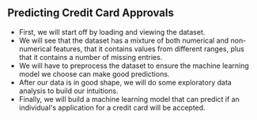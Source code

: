 ## Predicting Credit Card Approvals

* First, we will start off by loading and viewing the dataset.
* We will see that the dataset has a mixture of both numerical and non-numerical features, that it contains values from different ranges, plus that it contains a number of missing entries.
* We will have to preprocess the dataset to ensure the machine learning model we choose can make good predictions.
* After our data is in good shape, we will do some exploratory data analysis to build our intuitions.
* Finally, we will build a machine learning model that can predict if an individual's application for a credit card will be accepted.
